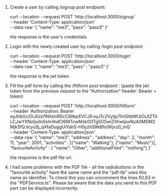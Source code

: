 1. Create a user by calling /signup post endpoint:

    curl --location --request POST 'http://localhost:3000/signup' \
    --header 'Content-Type: application/json' \
    --data-raw '{
        "name": "me3",
        "pass": "pass3"
    }'

    the response is the user's credentials

2. Login with the newly created user by calling /login post endpoint:

    curl --location --request POST 'http://localhost:3000/login' \
    --header 'Content-Type: application/json' \
    --data-raw '{
        "name": "me3",
        "pass" : "pass3"
    }'

    the response is the jwt token

3. Fill the pdf form by calling the /fillform post endpoint :
    (paste the jwt token from the previous request to the "Authorization" header: Bearer + token)

    curl --location --request POST 'http://localhost:3000/fillform' \
    --header 'Authorization: Bearer eyJhbGciOiJIUzI1NiIsInR5cCI6IkpXVCJ9.eyJ1c2VyIjp7Im5hbWUiOiJtZTIiLCJwYXNzIjoiIn0sImlhdCI6MTcwMzk0OTg5OSwiZXhwIjoxNzA0MDM2Mjk5fQ.iIcyu5j_qXfaDuggUiYahS-H0yzhS9kBfo0Kjvz0_mQ' \
    --header 'Content-Type: application/json' \
    --data-raw '{
        "name": "me3",
        "address" : "address",
        "day": 2,
        "month": 11,
        "year": 2001,
        "activities" : [{"name": "Walking"}, {"name": "Music"}],
        "favouriteActivity" : { "name": "Other", "additionalFiled": "nothing"}
    }'

    the response is the pdf file url.

4. I had some problems with the PDF file - all the radiobuttons in the "favourite activity" have the same name 
    and the "pdf-lib" uses this name as identifier. 
    To check this you can uncomment the lines 62,63 in the "PDFService.ts".
    Please be aware that the data you send to this PDF part can be displayed incorrectly.

